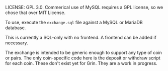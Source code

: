 LICENSE: GPL 3.0. Commerical use of MySQL requires a GPL license, so we chose that over MIT License. 

To use, execute the `exchange.sql` file against a MySQL or MariaDB database. 

This is currently a SQL-only with no frontend. A frontend can be added if necessary. 

The exchange is intended to be generic enough to support any type of coin or pairs. The only coin-specific code here is the deposit or withdraw script for each coin. These don't exist yet for Grin. They are a work in progress. 
